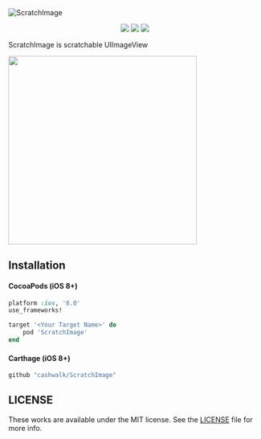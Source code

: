 <img alt="ScratchImage" src="https://user-images.githubusercontent.com/15151687/42455098-3ef39ce2-83cc-11e8-8523-2312d555e524.png" style="max-width: 100%">

<p align="center">
<img src="https://img.shields.io/badge/Swift-4.2-orange.svg">
<a href="https://cocoapods.org/pods/ScratchImage"><img src="https://img.shields.io/cocoapods/v/ScratchImage.svg?style=flat"></a>
<a href="https://github.com/Carthage/Carthage"><img src="https://img.shields.io/badge/Carthage-compatible-4BC51D.svg?style=flat"></a>
</p>

ScratchImage is scratchable UIImageView

<div>
<img width="375" src="https://user-images.githubusercontent.com/15151687/40161385-9b31ed20-59eb-11e8-849a-47ace71710e6.png">
</div>


## Installation

#### CocoaPods (iOS 8+)

```ruby
platform :ios, '8.0'
use_frameworks!

target '<Your Target Name>' do
    pod 'ScratchImage'
end
```

#### Carthage (iOS 8+)

```ruby
github "cashwalk/ScratchImage"
```


## LICENSE

These works are available under the MIT license. See the [LICENSE][license] file
for more info.

[license]: LICENSE
